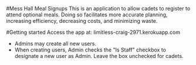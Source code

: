 #Mess Hall Meal Signups
This is an application to allow cadets to register to attend optional meals. Doing so facilitates more accurate planning, increasing efficiency, decreasing costs, and minimizing waste.

#Getting started
Access the app at:
limitless-craig-2971.kerokuapp.com

* Admins may create all new users.
* When creating users, Admin checks the "Is Staff" checkbox to designate a new user as Admin. Leave the box unchecked for cadets.